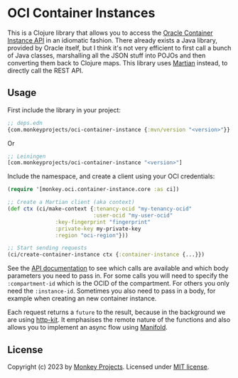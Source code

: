 # OCI Container Instances

This is a Clojure library that allows you to access the [Oracle Container
Instance API](https://docs.oracle.com/en-us/iaas/Content/container-instances/home.htm)
in an idiomatic fashion.  There already exists a Java library, provided
by Oracle itself, but I think it's not very efficient to first call a
bunch of Java classes, marshalling all the JSON stuff into POJOs and then
converting them back to Clojure maps.  This library uses [Martian](https://github.com/oliyh/martian)
instead, to directly call the REST API.

## Usage

First include the library in your project:
```clojure
;; deps.edn
{com.monkeyprojects/oci-container-instance {:mvn/version "<version>"}}
```
Or
```clojure
;; Leiningen
[com.monkeyprojects/oci-container-instance "<version>"]
```

Include the namespace, and create a client using your OCI credentials:
```clojure
(require '[monkey.oci.container-instance.core :as ci])

;; Create a Martian client (aka context)
(def ctx (ci/make-context {:tenancy-ocid "my-tenancy-ocid"
                           :user-ocid "my-user-ocid"
			   :key-fingerprint "fingerprint"
			   :private-key my-private-key
			   :region "oci-region"}))

;; Start sending requests
(ci/create-container-instance ctx {:container-instance {...}})
```

See the [API documentation](https://docs.oracle.com/en-us/iaas/api/#/en/container-instances/20210415/)
to see which calls are available and which body parameters you need to pass in.
For some calls you will need to specify the `:compartment-id` which is the
OCID of the compartment.  For others you only need the `:instance-id`.
Sometimes you also need to pass in a body, for example when creating an new
container instance.

Each request returns a `future` to the result, because in the background
we are using [http-kit](https://github.com/http-kit/http-kit).  It emphasises
the remote nature of the functions and also allows you to implement an async
flow using [Manifold](https://github.com/clj-commons/manifold).

## License

Copyright (c) 2023 by [Monkey Projects](https://www.monkey-projects.be).
Licensed under [MIT license](LICENSE).